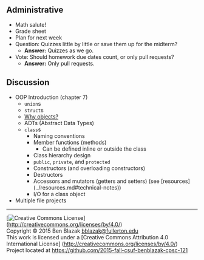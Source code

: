 ## Administrative
- Math salute!
- Grade sheet
- Plan for next week
- Question: Quizzes little by little or save them up for the midterm?
    - **Answer:** Quizzes as we go.
- Vote: Should homework due dates count, or only pull requests?
    - **Answer:** Only pull requests.


## Discussion

- OOP Introduction (chapter 7)
    - `union`s
    - `struct`s
    - [Why objects?](http://mythz.servicestack.net/blog/2013/02/27/the-deep-insights-of-alan-kay/)
    - ADTs (Abstract Data Types)
    - `class`s
        - Naming conventions
        - Member functions (methods)
            - Can be defined inline or outside the class
        - Class hierarchy design
        - `public`, `private`, and `protected`
        - Constructors (and overloading constructors)
        - Destructors
        - Accessors and mutators (getters and setters) (see [resources]
          (../resources.md#technical-notes))
        - I/O for a class object
- Multiple file projects


-------------------------------------------------------------------------------
[![Creative Commons License](https://i.creativecommons.org/l/by/4.0/88x31.png)]
(http://creativecommons.org/licenses/by/4.0/)  
Copyright &copy; 2015 Ben Blazak <bblazak@fullerton.edu>  
This work is licensed under a [Creative Commons Attribution 4.0 International
License] (http://creativecommons.org/licenses/by/4.0/)  
Project located at <https://github.com/2015-fall-csuf-benblazak-cpsc-121>

